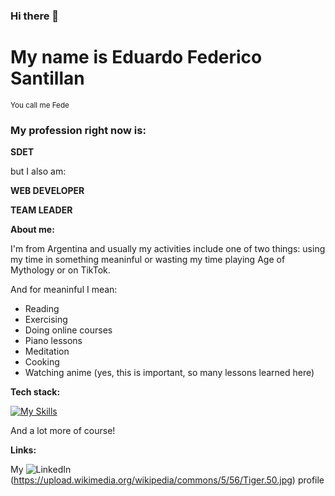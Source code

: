 ### Hi there 👋

# My name is Eduardo Federico Santillan
<sub>You call me Fede</sub>


### My profession right now is:

**SDET**

but I also am:

**WEB DEVELOPER**

**TEAM LEADER**


**About me:**

I'm from Argentina and usually my activities include one of two things: using my time in something meaninful or wasting my time playing Age of Mythology or on TikTok.

And for meaninful I mean:
- Reading
- Exercising
- Doing online courses
- Piano lessons
- Meditation
- Cooking
- Watching anime (yes, this is important, so many lessons learned here)

**Tech stack:**

[![My Skills](https://skillicons.dev/icons?i=laravel,mysql,selenium,java,linux,git,docker)](https://skillicons.dev)

And a lot more of course!

**Links:**

My ![LinkedIn](https://img.shields.io/badge/linkedin-%230077B5.svg?style=for-the-badge&logo=linkedin&logoColor=white)(https://upload.wikimedia.org/wikipedia/commons/5/56/Tiger.50.jpg) profile
